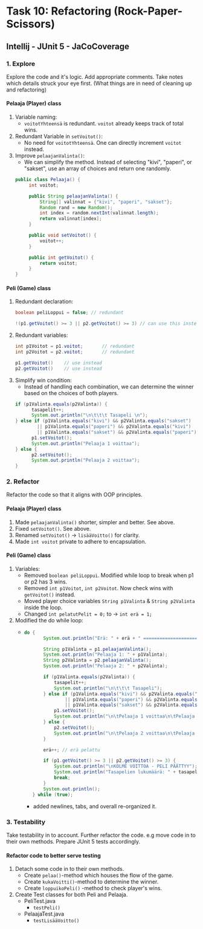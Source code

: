 # Task 10: Refactoring (Rock-Paper-Scissors)
## Intellij - JUnit 5 - JaCoCoverage

### 1. Explore
Explore the code and it's logic. Add appropriate comments.
Take notes which details struck your eye first.
(What things are in need of cleaning up and refactoring)

#### Pelaaja (Player) class
1. Variable naming:
    - `voitotYhteensä` is redundant. `voitot` already keeps track of total wins.
2. Redundant Variable in `setVoitot()`:
    - No need for `voitotYhteensä`. One can directly increment `voitot` instead.
3. Improve `pelaajanValinta()`:
   - We can simplify the method. Instead of selecting "kivi", "paperi", or "sakset", use an array of choices and return one randomly.
   ```java
   public class Pelaaja() {
        int voitot;
   
        public String pelaajanValinta() {
            String[] valinnat = {"kivi", "paperi", "sakset"};
            Random rand = new Random();
            int index = random.nextInt(valinnat.length);
            return valinnat[index];
        }
   
        public void setVoitot() {
            voitot++;
        }
   
        public int getVoitot() {
            return voitot;
        }    
   }
   ```
#### Peli (Game) class
   1. Redundant declaration:
      ```java
      boolean peliLoppui = false; // redundant
      
      !(p1.getVoitot() >= 3 || p2.getVoitot() >= 3) // can use this instead
      ```
   2. Redundant variables:
      ```java
      int p1Voitot = p1.voitot;       // redundant
      int p2Voitot = p2.voitot;       // redundant
      
      p1.getVoitot()    // use instead
      p2.getVoitot()    // use instead
      ```
   3. Simplify win condition:
      - Instead of handling each combination, we can determine the winner based on the choices of both players.
      ```java
      if (p1Valinta.equals(p2Valinta)) {
            tasapelit++;
            System.out.println("\n\t\t\t Tasapeli \n");
      } else if (p1Valinta.equals("kivi") && p2Valinta.equals("sakset")
              || p1Valinta.equals("paperi") && p2Valinta.equals("kivi")
              || p1Valinta.equals("sakset") && p2Valinta.equals("paperi")) {
            p1.setVoitot();
            System.out.println("Pelaaja 1 voittaa");
      } else {
            p2.setVoitot();
            System.out.println("Pelaaja 2 voittaa");
      }
      ```
### 2. Refactor
Refactor the code so that it aligns with OOP principles.
#### Pelaaja (Player) class
1. Made `pelaajanValinta()` shorter, simpler and better. See above.
2. Fixed `setVoitot()`. See above.
3. Renamed `setVoitot()` -> `lisääVoitto()` for clarity.
4. Made `int voitot` private to adhere to encapsulation.
#### Peli (Game) class
1. Variables:
   -  Removed `boolean peliLoppui`. Modified while loop to break when p1 or p2 has 3 wins.
   -  Removed `int p1Voitot`, `int p2Voitot`. Now check wins with `getVoitot()` instead.
   -  Moved player choice variables `String p1Valinta` & `String p2Valinta` inside the loop.
   -  Changed `int pelatutPelit = 0;` to -> `int erä = 1;`
2. Modified the do while loop:
   - ```java
     do {
            System.out.println("Erä: " + erä + " =====================\n");

            String p1Valinta = p1.pelaajanValinta();
            System.out.println("Pelaaja 1: " + p1Valinta);
            String p2Valinta = p2.pelaajanValinta();
            System.out.println("Pelaaja 2: " + p2Valinta);

            if (p1Valinta.equals(p2Valinta)) {
                tasapelit++;
                System.out.println("\n\t\t\t Tasapeli");
            } else if (p1Valinta.equals("kivi") && p2Valinta.equals("sakset")
                    || p1Valinta.equals("paperi") && p2Valinta.equals("kivi")
                    || p1Valinta.equals("sakset") && p2Valinta.equals("paperi")) {
                p1.setVoitot();
                System.out.println("\n\tPelaaja 1 voittaa\n\tPelaaja 1:llä koossa " + p1.getVoitot() + " voittoa.");
            } else {
                p2.setVoitot();
                System.out.println("\n\tPelaaja 2 voittaa\n\tPelaaja 2:lla koossa " + p2.getVoitot() + " voittoa");
            }

            erä++; // erä pelattu

            if (p1.getVoitot() >= 3 || p2.getVoitot() >= 3) {
                System.out.println("\nKOLME VOITTOA - PELI PÄÄTTYY");
                System.out.println("Tasapelien lukumäärä: " + tasapelit + "\n");
                break;
            }
            System.out.println();
        } while (true);
     ```
     - added newlines, tabs, and overall re-organized it.

### 3. Testability
Take testability in to account. Further refactor the code. e.g move code in to their own methods.
Prepare JUnit 5 tests accordingly.

#### Refactor code to better serve testing
1. Detach some code in to their own methods.
    - Create `pelaa()`-method which houses the flow of the game.
    - Create `kukaVoitti()`-method to determine the winner.
    - Create `loppuikoPeli()` -method to check player's wins.
2. Create Test classes for both Peli and Pelaaja.
    - PeliTest.java
      - `testPeli()`
    - PelaajaTest.java
      - `testLisääVoitto()`
